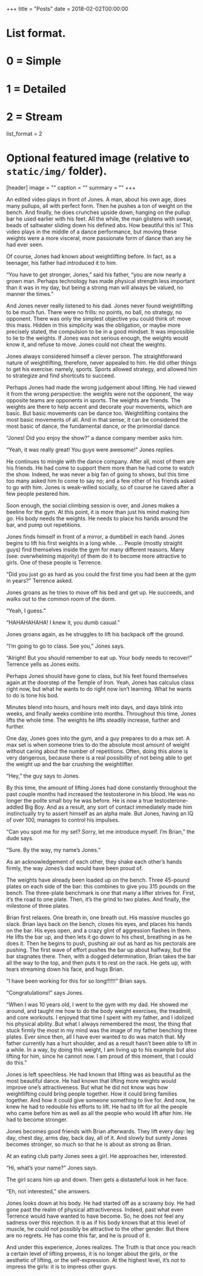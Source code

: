 +++
title = "Posts"
date = 2018-02-02T00:00:00

# List format.
#   0 = Simple
#   1 = Detailed
#   2 = Stream
list_format = 2

# Optional featured image (relative to `static/img/` folder).
[header]
image = ""
caption = ""
summary = ""
+++

An edited video plays in front of Jones.  A man, about his own age, does many pullups, all with perfect form.  Then he pushes a ton of weight on the bench.  And finally, he does crunches upside down, hanging on the pullup bar he used earlier with his feet.  All the while, the man glistens with sweat, beads of saltwater sliding down his defined abs.  How beautiful this is!  This video plays in the middle of a dance performance, but moving these weights were a more visceral, more passionate form of dance than any he had ever seen.

Of course, Jones had known about weightlifting before.  In fact, as a teenager, his father had introduced it to him.  

“You have to get stronger, Jones,” said his father, “you are now nearly a grown man.  Perhaps technology has made physical strength less important than it was in my day, but being a strong man will always be valued, no manner the times.”

And Jones never really listened to his dad.  Jones never found weightlifting to be much fun.  There were no frills: no points, no ball, no strategy, no opponent.  There was only the simplest objective you could think of: move this mass.  Hidden in this simplicity was the obligation, or maybe more precisely stated, the compulsion to be in a good mindset.  It was impossible to lie to the weights.  If Jones was not serious enough, the weights would know it, and refuse to move.  Jones could not cheat the weights.

Jones always considered himself a clever person.  The straightforward nature of weightlifting, therefore, never appealed to him.  He did other things to get his exercise: namely, sports.  Sports allowed strategy, and allowed him to strategize and find shortcuts to succeed.  

Perhaps Jones had made the wrong judgement about lifting.  He had viewed it from the wrong perspective: the weights were not the opponent, the way opposite teams are opponents in sports.  The weights are friends.  The weights are there to help accent and decorate your movements, which are basic.  But basic movements can be dance too.  Weightlifting contains the most basic movements of all.  And in that sense, it can be considered the most basic of dance, the fundamental dance, or the primordial dance.

“Jones! Did you enjoy the show?” a dance company member asks him.

“Yeah, it was really great!  You guys were awesome!” Jones replies.

He continues to mingle with the dance company.  After all, most of them are his friends.  He had come to support them more than he had come to watch the show.  Indeed, he was never a big fan of going to shows, but this time too many asked him to come to say no; and a few other of his friends asked to go with him.  Jones is weak-willed socially, so of course he caved after a few people pestered him.

Soon enough, the social climbing session is over, and Jones makes a beeline for the gym.  At this point, it is more than just his mind making him go.  His body needs the weights.  He needs to place his hands around the bar, and pump out repetitions.  

Jones finds himself in front of a mirror, a dumbbell in each hand.  Jones begins to lift his first weights in a long while.
…
People (mostly straight guys) find themselves inside the gym for many different reasons.  Many (see: overwhelming majority) of them do it to become more attractive to girls.  One of these people is Terrence.

“Did you just go as hard as you could the first time you had been at the gym in years?” Terrence asked.

Jones groans as he tries to move off his bed and get up.  He succeeds, and walks out to the common room of the dorm.  

“Yeah, I guess.”

“HAHAHAHAHA!  I knew it, you dumb casual.”

Jones groans again, as he struggles to lift his backpack off the ground.  

“I’m going to go to class.  See you,” Jones says.

“Alright!  But you should remember to eat up.  Your body needs to recover!” Terrence yells as Jones exits.

Perhaps Jones should have gone to class, but his feet found themselves again at the doorstep of the Temple of Iron.  Yeah, Jones has calculus class right now, but what he wants to do right now isn’t learning.  What he wants to do is tone his bod.
  
Minutes blend into hours, and hours melt into days, and days blink into weeks, and finally weeks combine into months.  Throughout this time, Jones lifts the whole time.  The weights he lifts steadily increase, further and further.  

One day, Jones goes into the gym, and a guy prepares to do a max set.  A max set is when someone tries to do the absolute most amount of weight without caring about the number of repetitions.  Often, doing this alone is very dangerous, because there is a real possibility of not being able to get the weight up and the bar crushing the weightlifter.  

“Hey,” the guy says to Jones.

By this time, the amount of lifting Jones had done constantly throughout the past couple months had increased the testosterone in his blood.  He was no longer the polite small boy he was before.  He is now a true testosterone-addled Big Boy.  And as a result, any sort of contact immediately made him instinctually try to assert himself as an alpha male.  But Jones, having an IQ of over 100, manages to control his impulses.

“Can you spot me for my set?  Sorry, let me introduce myself.  I’m Brian,” the dude says.

“Sure. By the way, my name’s Jones.”

As an acknowledgement of each other, they shake each other’s hands firmly, the way Jones’s dad would have been proud of.  

The weights have already been loaded up on the bench.  Three 45-pound plates on each side of the bar: this combines to give you 315 pounds on the bench.  The three-plate benchmark is one that many a lifter strives for.  First, it’s the road to one plate.  Then, it’s the grind to two plates.  And finally, the milestone of three plates.

Brian first relaxes.  One breath in, one breath out.  His massive muscles go slack.  Brian lays back on the bench, closes his eyes, and places his hands on the bar.  His eyes open, and a crazy glint of aggression flashes in them.  He lifts the bar up, and then lets it go down to his chest, breathing in as he does it.  Then he begins to push, pushing air out as hard as his pectorals are pushing.  The first wave of effort pushes the bar up about halfway, but the bar stagnates there.  Then, with a dogged determination, Brian takes the bar all the way to the top, and then puts it to rest on the rack.  He gets up, with tears streaming down his face, and hugs Brian.  

“I have been working for this for so long!!!!!!” Brian says.

“Congratulations!” says Jones.

“When I was 10 years old, I went to the gym with my dad.  He showed me around, and taught me how to do the body weight exercises, the treadmill, and core workouts.  I enjoyed that time I spent with my father, and I idolized his physical ability.  But what I always remembered the most, the thing that stuck firmly the most in my mind was the image of my father benching three plates.  Ever since then, all I have ever wanted to do was match that.  My father currently has a hurt shoulder, and as a result hasn’t been able to lift in a while.  In a way, by doing this weight, I am living up to his example but also lifting for him, since he cannot now.  I am proud of this moment, that I could do this.”

Jones is left speechless.  He had known that lifting was as beautiful as the most beautiful dance.  He had known that lifting more weights would improve one’s attractiveness.  But what he did not know was how weightlifting could bring people together.  How it could bring families together.  And how it could give someone something to live for.  And now, he knew he had to redouble his efforts to lift.  He had to lift for all the people who came before him as well as all the people who would lift after him.  He had to become stronger.  

Jones becomes good friends with Brian afterwards.  They lift every day: leg day, chest day, arms day, back day, all of it.  And slowly but surely Jones becomes stronger, so much so that he is about as strong as Brian.  

At an eating club party Jones sees a girl.  He approaches her, interested.

“Hi, what’s your name?” Jones says.

The girl scans him up and down.  Then gets a distasteful look in her face.

“Eh, not interested,” she answers.

Jones looks down at his body.  He had started off as a scrawny boy. He had gone past the realm of physical attractiveness.  Indeed, past what even Terrence would have wanted to have become.  So, he does not feel any sadness over this rejection.  It is as if his body knows that at this level of muscle, he could not possibly be attractive to the other gender.  But there are no regrets.  He has come this far, and he is proud of it.

And under this experience, Jones realizes.  The Truth is that once you reach a certain level of lifting prowess, it is no longer about the girls, or the aesthetic of lifting, or the self-expression.  At the highest level, it’s not to impress the girls: it is to impress other guys.

